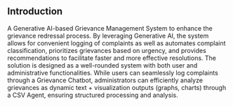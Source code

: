 ## Introduction
A Generative AI-based Grievance Management System to enhance the grievance redressal process. By leveraging Generative AI, the system allows for convenient logging of complaints as well as automates complaint classification, prioritizes grievances based on urgency, and provides recommendations to facilitate faster and more effective resolutions. The solution is designed as a well-rounded system with both user and administrative functionalities. While users can seamlessly log complaints through a Grievance Chatbot, administrators can efficiently analyze grievances as dynamic text + visualization outputs (graphs, charts) through a CSV Agent, ensuring structured processing and analysis. 

